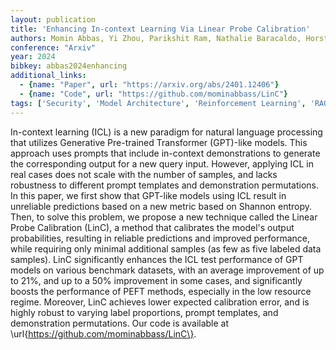 ```yaml
---
layout: publication
title: 'Enhancing In-context Learning Via Linear Probe Calibration'
authors: Momin Abbas, Yi Zhou, Parikshit Ram, Nathalie Baracaldo, Horst Samulowitz, Theodoros Salonidis, Tianyi Chen
conference: "Arxiv"
year: 2024
bibkey: abbas2024enhancing
additional_links:
  - {name: "Paper", url: "https://arxiv.org/abs/2401.12406"}
  - {name: "Code", url: "https://github.com/mominabbass/LinC"}
tags: ['Security', 'Model Architecture', 'Reinforcement Learning', 'RAG', 'GPT', 'Pretraining Methods', 'Transformer', 'Has Code', 'Prompting', 'In-Context Learning']
---
```

In-context learning (ICL) is a new paradigm for natural language processing
that utilizes Generative Pre-trained Transformer (GPT)-like models. This
approach uses prompts that include in-context demonstrations to generate the
corresponding output for a new query input. However, applying ICL in real cases
does not scale with the number of samples, and lacks robustness to different
prompt templates and demonstration permutations. In this paper, we first show
that GPT-like models using ICL result in unreliable predictions based on a new
metric based on Shannon entropy. Then, to solve this problem, we propose a new
technique called the Linear Probe Calibration (LinC), a method that calibrates
the model's output probabilities, resulting in reliable predictions and
improved performance, while requiring only minimal additional samples (as few
as five labeled data samples). LinC significantly enhances the ICL test
performance of GPT models on various benchmark datasets, with an average
improvement of up to 21%, and up to a 50% improvement in some cases, and
significantly boosts the performance of PEFT methods, especially in the low
resource regime. Moreover, LinC achieves lower expected calibration error, and
is highly robust to varying label proportions, prompt templates, and
demonstration permutations. Our code is available at
\url\{https://github.com/mominabbass/LinC\}.
